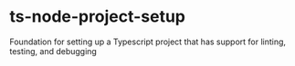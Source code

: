 # ts-node-project-setup
Foundation for setting up a Typescript project that has support for linting, testing, and debugging
